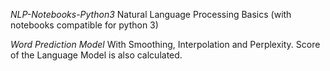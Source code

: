 *NLP-Notebooks-Python3*
Natural Language Processing Basics (with notebooks compatible for python 3)

*Word Prediction Model*
With Smoothing, Interpolation and Perplexity.
Score of the Language Model is also calculated.
